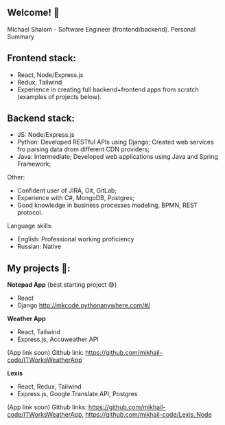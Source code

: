 ## Welcome! 👋
Michael Shalom - Software Engineer (frontend/backend).
Personal Summary

## Frontend stack:
- React, Node/Express.js
- Redux, Tailwind
- Experience in creating full backend+frontend apps from scratch (examples of projects below).

## Backend stack:
- JS: Node/Express.js
- Python: Developed RESTful APIs using Django; Created web services fro parsing data drom different CDN providers;
- Java: Intermediate; Developed web applications using Java and Spring Framework;

Other:
- Confident user of JIRA, Git, GitLab;
- Experience with  C#, MongoDB, Postgres;
- Good knowledge in business processes modeling, BPMN, REST protocol.

Language skills: 
- English: Professional working proficiency
- Russian: Native

## My projects 🚀:

**Notepad App** (best starting project 😅)
- React
- Django
http://mkcode.pythonanywhere.com/#/

**Weather App**
- React, Tailwind
- Express.js, Accuweather API

(App link soon)
Github link: https://github.com/mikhail-code/ITWorksWeatherApp

**Lexis**
- React, Redux, Tailwind
- Express.js, Google Translate API, Postgres

(App link soon)
Github links: https://github.com/mikhail-code/ITWorksWeatherApp, https://github.com/mikhail-code/Lexis_Node
